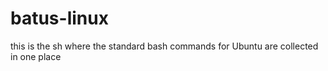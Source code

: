 # batus-linux
this is the sh where the standard bash commands for Ubuntu are collected in one place
